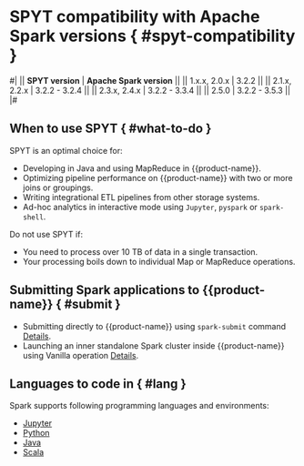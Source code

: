 
# SPYT compatibility with Apache Spark versions { #spyt-compatibility }

#| 
|| **SPYT version** | **Apache Spark version** ||
|| 1.x.x, 2.0.x | 3.2.2 ||
|| 2.1.x, 2.2.x | 3.2.2 - 3.2.4 ||
|| 2.3.x, 2.4.x | 3.2.2 - 3.3.4 ||
|| 2.5.0 | 3.2.2 - 3.5.3 ||
|#

## When to use SPYT { #what-to-do }

SPYT is an optimal choice for:
- Developing in Java and using MapReduce in {{product-name}}.
- Optimizing pipeline performance on {{product-name}} with two or more joins or groupings.
- Writing integrational ETL pipelines from other storage systems.
- Ad-hoc analytics in interactive mode using `Jupyter`, `pyspark` or `spark-shell`.

Do not use SPYT if:
- You need to process over 10 TB of data in a single transaction.
- Your processing boils down to individual Map or MapReduce operations.

## Submitting Spark applications to {{product-name}} { #submit }

- Submitting directly to {{product-name}} using `spark-submit` command [Details](../../../../user-guide/data-processing/spyt/launch.md#submit).
- Launching an inner standalone Spark cluster inside {{product-name}} using Vanilla operation [Details](../../../../user-guide/data-processing/spyt/launch.md#standalone).

## Languages to code in { #lang }

Spark supports following programming languages and environments:

* [Jupyter](../../../../user-guide/data-processing/spyt/API/spyt-jupyter.md)
* [Python](../../../../user-guide/data-processing/spyt/API/spyt-python.md)
* [Java](../../../../user-guide/data-processing/spyt/API/spyt-java.md)
* [Scala](../../../../user-guide/data-processing/spyt/API/spyt-scala.md)


